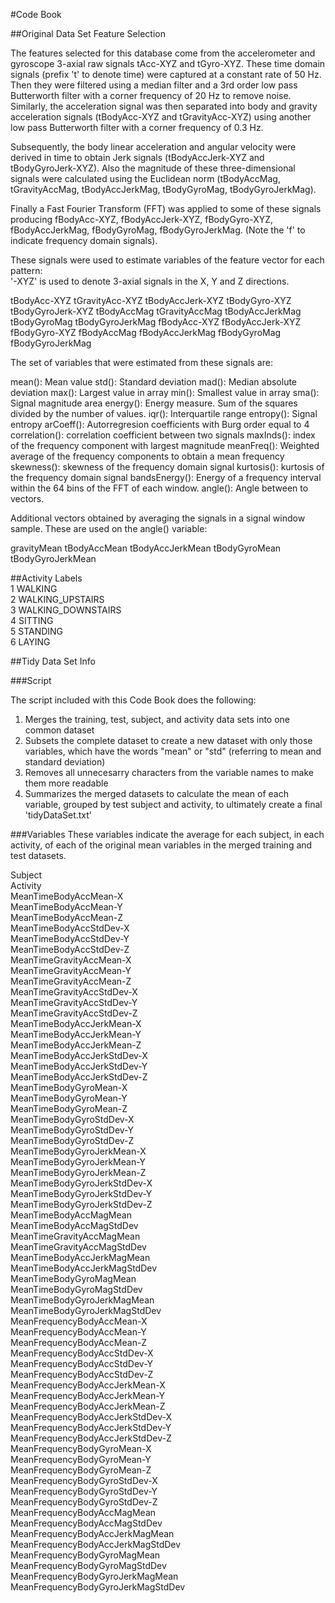 #Code Book


##Original Data Set Feature Selection 

The features selected for this database come from the accelerometer and gyroscope 3-axial raw signals tAcc-XYZ and tGyro-XYZ. These time domain signals (prefix 't' to denote time) were captured at a constant rate of 50 Hz. Then they were filtered using a median filter and a 3rd order low pass Butterworth filter with a corner frequency of 20 Hz to remove noise. Similarly, the acceleration signal was then separated into body and gravity acceleration signals (tBodyAcc-XYZ and tGravityAcc-XYZ) using another low pass Butterworth filter with a corner frequency of 0.3 Hz. 

Subsequently, the body linear acceleration and angular velocity were derived in time to obtain Jerk signals (tBodyAccJerk-XYZ and tBodyGyroJerk-XYZ). Also the magnitude of these three-dimensional signals were calculated using the Euclidean norm (tBodyAccMag, tGravityAccMag, tBodyAccJerkMag, tBodyGyroMag, tBodyGyroJerkMag). 

Finally a Fast Fourier Transform (FFT) was applied to some of these signals producing fBodyAcc-XYZ, fBodyAccJerk-XYZ, fBodyGyro-XYZ, fBodyAccJerkMag, fBodyGyroMag, fBodyGyroJerkMag. (Note the 'f' to indicate frequency domain signals). 

These signals were used to estimate variables of the feature vector for each pattern:  
'-XYZ' is used to denote 3-axial signals in the X, Y and Z directions.

tBodyAcc-XYZ
tGravityAcc-XYZ
tBodyAccJerk-XYZ
tBodyGyro-XYZ
tBodyGyroJerk-XYZ
tBodyAccMag
tGravityAccMag
tBodyAccJerkMag
tBodyGyroMag
tBodyGyroJerkMag
fBodyAcc-XYZ
fBodyAccJerk-XYZ
fBodyGyro-XYZ
fBodyAccMag
fBodyAccJerkMag
fBodyGyroMag
fBodyGyroJerkMag

The set of variables that were estimated from these signals are: 

mean(): Mean value
std(): Standard deviation
mad(): Median absolute deviation 
max(): Largest value in array
min(): Smallest value in array
sma(): Signal magnitude area
energy(): Energy measure. Sum of the squares divided by the number of values. 
iqr(): Interquartile range 
entropy(): Signal entropy
arCoeff(): Autorregresion coefficients with Burg order equal to 4
correlation(): correlation coefficient between two signals
maxInds(): index of the frequency component with largest magnitude
meanFreq(): Weighted average of the frequency components to obtain a mean frequency
skewness(): skewness of the frequency domain signal 
kurtosis(): kurtosis of the frequency domain signal 
bandsEnergy(): Energy of a frequency interval within the 64 bins of the FFT of each window.
angle(): Angle between to vectors.

Additional vectors obtained by averaging the signals in a signal window sample. These are used on the angle() variable:

gravityMean
tBodyAccMean
tBodyAccJerkMean
tBodyGyroMean
tBodyGyroJerkMean


##Activity Labels  
1 WALKING  
2 WALKING_UPSTAIRS  
3 WALKING_DOWNSTAIRS  
4 SITTING  
5 STANDING  
6 LAYING  


##Tidy Data Set Info

###Script

The script included with this Code Book does the following:  
1. Merges the training, test, subject, and activity data sets into one common dataset  
2. Subsets the complete dataset to create a new dataset with only those variables, which have the words "mean" or "std" (referring to mean and standard deviation)  
3. Removes all unnecesarry characters from the variable names to make them more readable  
4. Summarizes the merged datasets to calculate the mean of each variable, grouped by test subject and activity, to ultimately create a final 'tidyDataSet.txt'  


###Variables
These variables indicate the average for each subject, in each activity, of each of the original mean variables in the merged training and test datasets.


Subject  
Activity  
MeanTimeBodyAccMean-X  
MeanTimeBodyAccMean-Y  
MeanTimeBodyAccMean-Z  
MeanTimeBodyAccStdDev-X  
MeanTimeBodyAccStdDev-Y  
MeanTimeBodyAccStdDev-Z  
MeanTimeGravityAccMean-X  
MeanTimeGravityAccMean-Y  
MeanTimeGravityAccMean-Z  
MeanTimeGravityAccStdDev-X  
MeanTimeGravityAccStdDev-Y  
MeanTimeGravityAccStdDev-Z  
MeanTimeBodyAccJerkMean-X  
MeanTimeBodyAccJerkMean-Y  
MeanTimeBodyAccJerkMean-Z  
MeanTimeBodyAccJerkStdDev-X  
MeanTimeBodyAccJerkStdDev-Y  
MeanTimeBodyAccJerkStdDev-Z  
MeanTimeBodyGyroMean-X  
MeanTimeBodyGyroMean-Y  
MeanTimeBodyGyroMean-Z  
MeanTimeBodyGyroStdDev-X  
MeanTimeBodyGyroStdDev-Y  
MeanTimeBodyGyroStdDev-Z  
MeanTimeBodyGyroJerkMean-X  
MeanTimeBodyGyroJerkMean-Y  
MeanTimeBodyGyroJerkMean-Z  
MeanTimeBodyGyroJerkStdDev-X  
MeanTimeBodyGyroJerkStdDev-Y  
MeanTimeBodyGyroJerkStdDev-Z  
MeanTimeBodyAccMagMean  
MeanTimeBodyAccMagStdDev  
MeanTimeGravityAccMagMean  
MeanTimeGravityAccMagStdDev  
MeanTimeBodyAccJerkMagMean  
MeanTimeBodyAccJerkMagStdDev  
MeanTimeBodyGyroMagMean  
MeanTimeBodyGyroMagStdDev  
MeanTimeBodyGyroJerkMagMean  
MeanTimeBodyGyroJerkMagStdDev  
MeanFrequencyBodyAccMean-X  
MeanFrequencyBodyAccMean-Y  
MeanFrequencyBodyAccMean-Z  
MeanFrequencyBodyAccStdDev-X  
MeanFrequencyBodyAccStdDev-Y  
MeanFrequencyBodyAccStdDev-Z  
MeanFrequencyBodyAccJerkMean-X  
MeanFrequencyBodyAccJerkMean-Y  
MeanFrequencyBodyAccJerkMean-Z  
MeanFrequencyBodyAccJerkStdDev-X  
MeanFrequencyBodyAccJerkStdDev-Y  
MeanFrequencyBodyAccJerkStdDev-Z  
MeanFrequencyBodyGyroMean-X  
MeanFrequencyBodyGyroMean-Y  
MeanFrequencyBodyGyroMean-Z  
MeanFrequencyBodyGyroStdDev-X  
MeanFrequencyBodyGyroStdDev-Y  
MeanFrequencyBodyGyroStdDev-Z  
MeanFrequencyBodyAccMagMean  
MeanFrequencyBodyAccMagStdDev  
MeanFrequencyBodyAccJerkMagMean  
MeanFrequencyBodyAccJerkMagStdDev  
MeanFrequencyBodyGyroMagMean  
MeanFrequencyBodyGyroMagStdDev  
MeanFrequencyBodyGyroJerkMagMean  
MeanFrequencyBodyGyroJerkMagStdDev  
